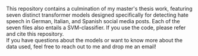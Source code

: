 This repository contains a culmination of my master's thesis work, featuring seven distinct transformer models designed specifically for detecting hate speech in German, Italian, and Spanish social media posts. 
Each of the seven files also entails a SVM-classifier. If you use the code, please refer and cite this repository.  
If you have questions about the models or want to know more about the data used, feel free to reach out to me and drop me an email!

